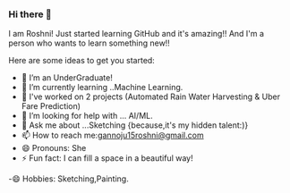 ### Hi there 👋

I am  Roshni!
Just started learning GitHub and it's amazing!!
And I'm a person who wants to learn something new!!

Here are some ideas to get you started:

- 🔭 I’m an UnderGraduate!
- 🌱 I’m currently learning ..Machine Learning.
- 👯 I've worked on 2 projects (Automated Rain Water Harvesting & Uber Fare Prediction)
- 🤔 I’m looking for help with ... AI/ML.
- 💬 Ask me about ...Sketching {because,it's my hidden talent:)}
- 📫 How to reach me:gannoju15roshni@gmail.com
- 😄 Pronouns: She
- ⚡ Fun fact: I can fill a space in a beautiful way!

-:smile: Hobbies: Sketching,Painting.

